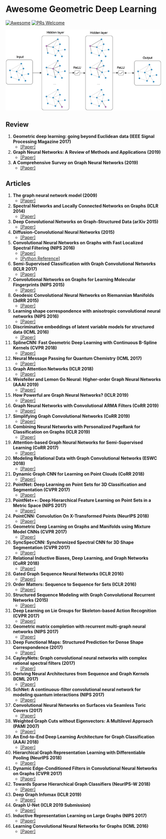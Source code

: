 # Awesome Geometric Deep Learning

[![Awesome](https://cdn.rawgit.com/sindresorhus/awesome/d7305f38d29fed78fa85652e3a63e154dd8e8829/media/badge.svg)](https://github.com/sindresorhus/awesome)
[![PRs Welcome](https://img.shields.io/badge/PRs-welcome-brightgreen.svg?style=flat-square)](http://makeapullrequest.com)

![](gcn_web.png)

## Review 
1. **Geometric deep learning: going beyond Euclidean data (IEEE Signal Processing Magazine 2017)**
	- [[Paper]](https://arxiv.org/pdf/1611.08097.pdf)
2. **Graph Neural Networks: A Review of Methods and Applications (2019)**
   - [[Paper]](https://arxiv.org/abs/1812.08434)
3. **A Comprehensive Survey on Graph Neural Networks (2019)**
	- [[Paper]](https://arxiv.org/pdf/1901.00596.pdf)
	
## Articles
1. **The graph neural network model (2009)**
	- [[Paper]](http://ro.uow.edu.au/cgi/viewcontent.cgi?article=10501&context=infopapers)
2. **Spectral Networks and Locally Connected Networks on Graphs (ICLR 2014)**
	- [[Paper]](https://arxiv.org/abs/1312.6203)
3. **Deep Convolutional Networks on Graph-Structured Data (arXiv 2015)**
	- [[Paper]](https://arxiv.org/abs/1506.05163)
4. **Diffusion-Convolutional Neural Networks (2015)**
	- [[Paper]](https://arxiv.org/pdf/1511.02136.pdf)
5. **Convolutional Neural Networks on Graphs with Fast Localized Spectral Filtering (NIPS 2016)**
	- [[Paper]](https://arxiv.org/abs/1606.09375)
	- [[Python Reference]](https://github.com/mdeff/cnn_graph)
6. **Semi-Supervised Classification with Graph Convolutional Networks (ICLR 2017)**
	- [[Paper]](https://arxiv.org/abs/1609.02907)
7. **Convolutional Networks on Graphs for Learning Molecular Fingerprints (NIPS 2015)**
	- [[Paper]](https://arxiv.org/pdf/1509.09292.pdf)
8. **Geodesic Convolutional Neural Networks on Riemannian Manifolds (3dRR 2015)**
	- [[Paper]](https://docs.google.com/uc?export=download&id=0B-aDWjDc-gnnVkl5M1RsWjh6SWs)
9. **Learning shape correspondence with anisotropic convolutional neural networks (NIPS 2016)**
	- [[Paper]](https://docs.google.com/uc?export=download&id=0B-aDWjDc-gnnUU5xNExyWmxKZGs)
10. **Discriminative embeddings of latent variable models for structured data (ICML 2016)**
	- [[Paper]](https://arxiv.org/pdf/1603.05629.pdf)
11. **SplineCNN: Fast Geometric Deep Learning with Continuous B-Spline Kernels (CVPR 2018)**
	- [[Paper]](https://arxiv.org/abs/1711.08920)
12. **Neural Message Passing for Quantum Chemistry (ICML 2017)**
	- [[Paper]](https://arxiv.org/abs/1704.01212)
13. **Graph Attention Networks (ICLR 2018)**
	- [[Paper]](https://arxiv.org/abs/1710.10903)
14. **Weisfeiler and Lemon Go Neural: Higher-order Graph Neural Networks (AAAI 2019)**
	- [[Paper]](https://arxiv.org/abs/1810.02244) 
15. **How Powerful are Graph Neural Networks? (ICLR 2019)**
	- [[Paper]](https://arxiv.org/abs/1810.02244) 
16. **Graph Neural Networks with Convolutional ARMA Filters (CoRR 2019)**
	- [[Paper]](https://arxiv.org/abs/1901.01343)
17. **Simplifying Graph Convolutional Networks (CoRR 2019)**
	- [[Paper]](https://arxiv.org/abs/1902.07153)
18. **Combining Neural Networks with Personalized PageRank for Classification on Graphs (ICLR 2019)**
	- [[Paper]](https://arxiv.org/abs/1810.05997)
19. **Attention-based Graph Neural Networks for Semi-Supervised Learning (CoRR 2017)**
	- [[Paper]](https://arxiv.org/abs/1803.03735)
20. **Modeling Relational Data with Graph Convolutional Networks (ESWC 2018)**
	- [[Paper]](https://arxiv.org/abs/1703.06103)
21. **Dynamic Graph CNN for Learning on Point Clouds (CoRR 2018)**
	- [[Paper]](https://arxiv.org/abs/1801.07829)
22. **PointNet: Deep Learning on Point Sets for 3D Classification and Segmentation (CVPR 2017)**
	- [[Paper]](https://arxiv.org/abs/1612.00593)
23. **PointNet++: Deep Hierarchical Feature Learning on Point Sets in a Metric Space (NIPS 2017)**
	- [[Paper]](https://arxiv.org/abs/1706.02413)
24. **PointCNN: Convolution On X-Transformed Points (NeurIPS 2018)**
	- [[Paper]](https://arxiv.org/abs/1801.07791)
25. **Geometric Deep Learning on Graphs and Manifolds using Mixture Model CNNs (CVPR 2017)**
	- [[Paper]](https://arxiv.org/abs/1611.08402)
26. **SyncSpecCNN: Synchronized Spectral CNN for 3D Shape Segmentation (CVPR 2017)**
	- [[Paper]](https://arxiv.org/pdf/1612.00606.pdf)
27. **Relational Inductive Biases, Deep Learning, and Graph Networks (CoRR 2018)**
	- [[Paper]](https://arxiv.org/abs/1806.01261)
28. **Gated Graph Sequence Neural Networks (ICLR 2016)**
	- [[Paper]](https://arxiv.org/abs/1511.05493)
29. **Order Matters: Sequence to Sequence for Sets (ICLR 2016)**
	- [[Paper]](https://arxiv.org/abs/1511.06391)
30. **Structured Sequence Modeling with Graph Convolutional Recurrent Networks (2015)**
	- [[Paper]](https://arxiv.org/pdf/1612.00606.pdf)
31. **Deep Learning on Lie Groups for Skeleton-based Action Recognition (CVPR 2017)**
	- [[Paper]](https://www.research-collection.ethz.ch/bitstream/handle/20.500.11850/184741/1/Huang_Deep_Learning_on_CVPR_2017_paper.pdf)
32. **Geometric matrix completion with recurrent multi-graph neural networks (NIPS 2017)** 
	- [[Paper]](http://arxiv.org/pdf/1704.06803v1.pdf)
33. **Deep Functional Maps: Structured Prediction for Dense Shape Correspondence (2017)**
	- [[Paper]](https://arxiv.org/abs/1704.08686)
34. **CayleyNets: Graph convolutional neural networks with complex rational spectral filters (2017)**
	- [[Paper]](http://arxiv.org/pdf/1705.07664.pdf)
35. **Deriving Neural Architectures from Sequence and Graph Kernels (ICML 2017)**
	- [[Paper]](https://arxiv.org/pdf/1705.09037.pdf)
36. **SchNet: A continuous-filter convolutional neural network for modeling quantum interactions (NIPS 2017)**
	- [[Paper]](https://arxiv.org/pdf/1706.08566.pdf)
37. **Convolutional Neural Networks on Surfaces via Seamless Toric Covers (2017)**
	- [[Paper]](http://www.wisdom.weizmann.ac.il/~haggaim/projects/geometry_learning/paper_low_res.pdf)
38. **Weighted Graph Cuts without Eigenvectors: A Multilevel Approach (PAMI 2007)**
	- [[Paper]](http://www.cs.utexas.edu/users/inderjit/public_papers/multilevel_pami.pdf)
39. **An End-to-End Deep Learning Architecture for Graph Classification (AAAI 2018)**
	- [[Paper]](https://www.cse.wustl.edu/~muhan/papers/AAAI_2018_DGCNN.pdf)
40. **Hierarchical Graph Representation Learning with Differentiable Pooling (NeurIPS 2018)**
	- [[Paper]](https://arxiv.org/abs/1806.08804)
41. **Dynamic Edge-Conditioned Filters in Convolutional Neural Networks on Graphs (CVPR 2017)**
	- [[Paper]](https://arxiv.org/abs/1704.02901)
42. **Towards Sparse Hierarchical Graph Classifiers (NeurIPS-W 2018)**
	- [[Paper]](https://arxiv.org/abs/1811.01287)
43. **Deep Graph Infomax (ICLR 2019)**
	- [[Paper]](https://arxiv.org/abs/1809.10341)
44. **Graph U-Net (ICLR 2019 Submission)**
	- [[Paper]](https://openreview.net/forum?id=HJePRoAct7)
45. **Inductive Representation Learning on Large Graphs (NIPS 2017)**
	- [[Paper]](https://arxiv.org/abs/1706.02216)
46. **Learning Convolutional Neural Networks for Graphs (ICML 2016)**
	- [[Paper]](https://arxiv.org/pdf/1605.05273.pdf)
